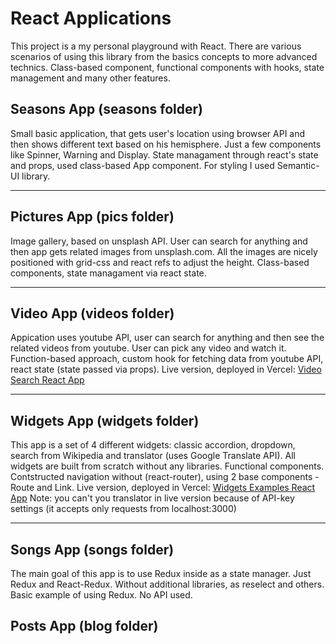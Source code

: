# React Applications

This project is a my personal playground with React. There are various scenarios of using this library from the basics concepts to more advanced technics. Class-based component, functional components with hooks, state management and many other features.

## Seasons App (seasons folder)

Small basic application, that gets user's location using browser API and then shows different text based on his hemisphere. Just a few components like Spinner, Warning and Display. State managament through react's state and props, used class-based App component. For styling I used Semantic-UI library.

---

## Pictures App (pics folder)

Image gallery, based on unsplash API. User can search for anything and then app gets related images from unsplash.com. All the images are nicely positioned with grid-css and react refs to adjust the height.
Class-based components, state managament via react state.

---

## Video App (videos folder)

Appication uses youtube API, user can search for anything and then see the related videos from youtube. User can pick any video and watch it. Function-based approach, custom hook for fetching data from youtube API, react state (state passed via props).
Live version, deployed in Vercel: [Video Search React App](https://videos-orpin.vercel.app/)

---

## Widgets App (widgets folder)

This app is a set of 4 different widgets: classic accordion, dropdown, search from Wikipedia and translator (uses Google Translate API). All widgets are built from scratch without any libraries. Functional components. Contstructed navigation without (react-router), using 2 base components - Route and Link.
Live version, deployed in Vercel: [Widgets Examples React App](https://widgets-devwva3r9.vercel.app/)
Note: you can't you translator in live version because of API-key settings (it accepts only requests from localhost:3000)

---

## Songs App (songs folder)

The main goal of this app is to use Redux inside as a state manager. Just Redux and React-Redux. Without additional libraries, as reselect and others. Basic example of using Redux. No API used.

## Posts App (blog folder)
